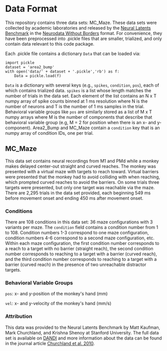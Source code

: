 # Data Format
This repository contains three data sets: MC_Maze. These data sets were collected by academic laboratories and released by the [Neural Latents Benchmark](https://neurallatents.github.io/) in the [Neurodata Without Borders](https://www.nwb.org/) format. For convenience, they have been preprocessed into .pickle files that are smaller, trialized, and only contain data relevant to this code package.

Each .pickle file contains a dictionary `Data` that can be loaded via:
```
import pickle
dataset = 'area2_bump'
with open('data/' + dataset + '.pickle','rb') as f:
    Data = pickle.load(f)
```

`Data` is a dictionary with several keys (e.g., `spikes`, `condition`, `pos`), each of which contains trialized data. `spikes` is a list whose length matches the number of trials in the data set. Each element of the list contains an N x T numpy array of spike counts binned at 1 ms resolution where N is the number of neurons and T is the number of 1 ms samples in the trial. Behavioral variable groups like `pos` are similarly stored as a list of M x T numpy arrays where M is the number of components that describe that behavioral variable group (e.g, M = 2 for position when there is an x- and y-component). Area2_Bump and MC_Maze contain a `condition` key that is an numpy array of condition IDs, one per trial.

## MC_Maze
This data set contains neural recordings from M1 and PMd while a monkey makes delayed center-out straight and curved reaches. The monkey was presented with a virtual maze with targets to reach toward. Virtual barriers were presented that the monkey had to avoid colliding with when reaching, which prompted curved reaches to avoid the barriers. On some trials three targets were presented, but only one target was reachable via the maze. There are 2,295 trials in the data set provided, each beginning 549 ms before movement onset and ending 450 ms after movement onset.

### Conditions
There are 108 conditions in this data set: 36 maze configurations with 3 variants per maze. The `condition` field contains a condition number from 1 to 108. Condition numbers 1-3 correspond to one maze configuration, condition numbers 4-6 correspond to a second maze configuration, etc. Within each maze configuration, the first condition number corresponds to a reach to a target with no barrier (straight reach), the second condition number corresponds to reaching to a target with a barrier (curved reach), and the third condition number corresponds to reaching to a target with a barrier (curved reach) in the presence of two unreachable distractor targets.

### Behavioral Variable Groups

`pos`: x- and y-position of the monkey's hand (mm)

`vel`: x- and y-velocity of the monkey's hand (mm/s)

### Attribution
This data was provided to the Neural Latents Benchmark by Matt Kaufman, Mark Churchland, and Krishna Shenoy at Stanford University. The full data set is available on [DANDI](https://dandiarchive.org/dandiset/000128) and more information about the data can be found in the journal article [Churchland et al. 2010](https://pubmed.ncbi.nlm.nih.gov/21040842/).

